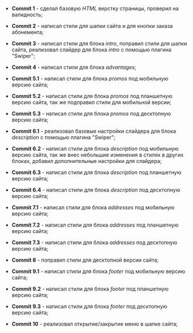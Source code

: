 * __Commit 1__ - сделал базовую _HTML_ верстку страницы, проверил на валидность;

* __Commit 2__ - написал стили для шапки сайта и для кнопки заказа абонемента;

* __Commit 3__ - написал стили для блока _intro_, поправил стили для шапки сайта, реализовал слайдер для блока _intro_ с помощью плагина "Swiper";

* __Commit 4__ - написал стили для блока _advantages_;

* __Commit 5.1__ - написал стили для блока _promos_ под мобильную версию сайта;
* __Commit 5.2__ - написал стили для блока _promos_ под планшетную версию сайта, так же подправил стили для мобильной версии;
* __Commit 5.3__ - написал стили для блока _promos_ под десктопную версию сайта;

* __Commit 6.1__ - реализовал базовые настройки слайдера для блока _description_ с помощью плагина "Swiper";
* __Commit 6.2__ - написал стили для блока _description_ под мобильную версию сайта, так же внес небольшие изменения в стилях в других блоках, добавил дополнительные настройки для слайдера;
* __Commit 6.3__ - написал стили для блока _description_ под планшетную версию сайта;
* __Commit 6.4__ - написал стили для блока _description_ под десктопную версию сайта;

* __Commit 7.1__ - написал стили для блока _addresses_ под мобильную версию сайта;
* __Commit 7.2__ - написал стили для блока _addresses_ под планшетную версию сайта;
* __Commit 7.3__ - написал стили для блока _addresses_ под десктопную версию сайта;

* __Commit 8__ - поправил стили для десктопной версии сайта;

* __Commit 9.1__ - написал стили для блока _footer_ под мобильную версию сайта;
* __Commit 9.2__ - написал стили для блока _footer_ под планшетную версию сайта;
* __Commit 9.3__ - написал стили для блока _footer_ под десктопную версию сайта;

* __Commit 10__ - реализовал открытие/закрытие меню в шапке сайта;